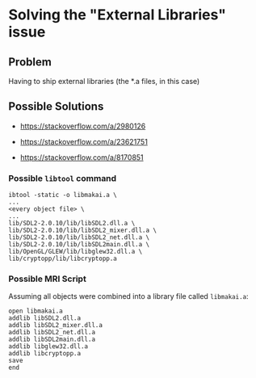 # Solving the "External Libraries" issue

## Problem

Having to ship external libraries (the *.a files, in this case)

## Possible Solutions

- https://stackoverflow.com/a/2980126

- https://stackoverflow.com/a/23621751

- https://stackoverflow.com/a/8170851

### Possible `libtool` command

```
ibtool -static -o libmakai.a \
...
<every object file> \
...
lib/SDL2-2.0.10/lib/libSDL2.dll.a \
lib/SDL2-2.0.10/lib/libSDL2_mixer.dll.a \
lib/SDL2-2.0.10/lib/libSDL2_net.dll.a \
lib/SDL2-2.0.10/lib/libSDL2main.dll.a \
lib/OpenGL/GLEW/lib/libglew32.dll.a \
lib/cryptopp/lib/libcryptopp.a
```

### Possible MRI Script

Assuming all objects were combined into a library file called `libmakai.a`:

```
open libmakai.a
addlib libSDL2.dll.a
addlib libSDL2_mixer.dll.a
addlib libSDL2_net.dll.a
addlib libSDL2main.dll.a
addlib libglew32.dll.a
addlib libcryptopp.a
save
end
```
